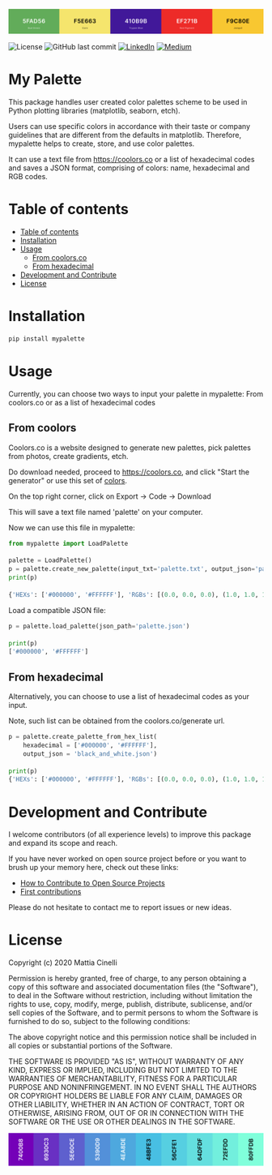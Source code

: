 ![Banner](https://github.com/MattiaCinelli/mycolorpalette/blob/master/commons/banner.png?raw=true)

![License](https://img.shields.io/github/license/mattiacinelli/mycolorpalette)
![GitHub last commit](https://img.shields.io/github/last-commit/mattiacinelli/mycolorpalette)
[![LinkedIn](https://img.shields.io/badge/LinkedIn-MattiaCinelli-blue?style=flat-square&logo=linkedin)](https://www.linkedin.com/in/mattia-cinelli-b8a06879/)
[![Medium](https://img.shields.io/badge/Medium-MattiaCinelli-green?style=flat-square&logo=medium)](https://mattia-cinelli.medium.com/)

# My Palette
This package handles user created color palettes scheme to be used in Python plotting libraries (matplotlib, seaborn, etch).

Users can use specific colors in accordance with their taste or company guidelines that are different from the defaults in matplotlib. Therefore, mypalette helps to create, store, and use color palettes.

It can use a text file from https://coolors.co or a list of hexadecimal codes and saves a JSON format, comprising of colors: name, hexadecimal and RGB codes.

# Table of contents
- [Table of contents](#table-of-contents)
- [Installation](#installation)
- [Usage](#usage)
    - [From coolors.co](#from-coolors)
    - [From hexadecimal](#from-hexadecimal)
- [Development and Contribute](#development-and-contribute)
- [License](#license)

# Installation
```bash
pip install mypalette
```

# Usage
Currently, you can choose two ways to input your palette in mypalette: 
From coolors.co or as a list of hexadecimal codes

## From coolors
Coolors.co is a website designed to generate new palettes, pick palettes from photos, create gradients, etch. 

Do download needed, proceed to https://coolors.co, and click "Start the generator" or use this set of [colors](https://coolors.co/5fad56-f5e663-410b9b-ef271b-f9c80e). 

On the top right corner, click on Export -> Code -> Download

This will save a text file named 'palette' on your computer. 

Now we can use this file in mypalette:

```python
from mypalette import LoadPalette

palette = LoadPalette()
p = palette.create_new_palette(input_txt='palette.txt', output_json='palette.json')
print(p)

{'HEXs': ['#000000', '#FFFFFF'], 'RGBs': [(0.0, 0.0, 0.0), (1.0, 1.0, 1.0)], 'Names': ['black', 'white']}
```

Load a compatible JSON file:
```python
p = palette.load_palette(json_path='palette.json')

print(p)
['#000000', '#FFFFFF']
```

## From hexadecimal
Alternatively, you can choose to use a list of hexadecimal codes as your input. 

Note, such list can be obtained from the coolors.co/generate url.

```python
p = palette.create_palette_from_hex_list(
    hexadecimal = ['#000000', '#FFFFFF'],
    output_json = 'black_and_white.json')

print(p)
{'HEXs': ['#000000', '#FFFFFF'], 'RGBs': [(0.0, 0.0, 0.0), (1.0, 1.0, 1.0)], 'Names': ['black', 'white']}
```

# Development and Contribute
I welcome contributors (of all experience levels) to improve this package and expand its scope and reach.

If you have never worked on open source project before or you want to brush up your memory here, check out these links:
- [How to Contribute to Open Source Projects](https://github.com/firstcontributions/first-contributions)
- [First contributions](https://github.com/firstcontributions/first-contributions)

Please do not hesitate to contact me to report issues or new ideas.

# License
Copyright (c) 2020 Mattia Cinelli

Permission is hereby granted, free of charge, to any person obtaining a copy
of this software and associated documentation files (the "Software"), to deal
in the Software without restriction, including without limitation the rights
to use, copy, modify, merge, publish, distribute, sublicense, and/or sell
copies of the Software, and to permit persons to whom the Software is
furnished to do so, subject to the following conditions:

The above copyright notice and this permission notice shall be included in all
copies or substantial portions of the Software.

THE SOFTWARE IS PROVIDED "AS IS", WITHOUT WARRANTY OF ANY KIND, EXPRESS OR
IMPLIED, INCLUDING BUT NOT LIMITED TO THE WARRANTIES OF MERCHANTABILITY,
FITNESS FOR A PARTICULAR PURPOSE AND NONINFRINGEMENT. IN NO EVENT SHALL THE
AUTHORS OR COPYRIGHT HOLDERS BE LIABLE FOR ANY CLAIM, DAMAGES OR OTHER
LIABILITY, WHETHER IN AN ACTION OF CONTRACT, TORT OR OTHERWISE, ARISING FROM,
OUT OF OR IN CONNECTION WITH THE SOFTWARE OR THE USE OR OTHER DEALINGS IN THE
SOFTWARE.

![Footer](https://github.com/MattiaCinelli/mycolorpalette/blob/master/commons/footer.png?raw=true)
